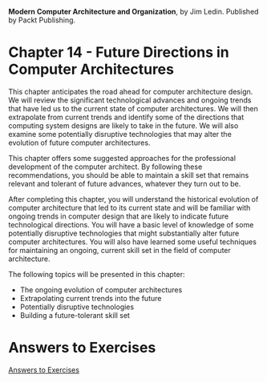 __Modern Computer Architecture and Organization__, by Jim Ledin. Published by Packt Publishing.
# Chapter 14 - Future Directions in Computer Architectures

This chapter anticipates the road ahead for computer architecture design. We will review
the significant technological advances and ongoing trends that have led us to the current
state of computer architectures. We will then extrapolate from current trends and identify
some of the directions that computing system designs are likely to take in the future. We
will also examine some potentially disruptive technologies that may alter the evolution
of future computer architectures.

This chapter offers some suggested approaches for the professional development of the
computer architect. By following these recommendations, you should be able to maintain a
skill set that remains relevant and tolerant of future advances, whatever they turn out to be.

After completing this chapter, you will understand the historical evolution of computer
architecture that led to its current state and will be familiar with ongoing trends in computer
design that are likely to indicate future technological directions. You will have a basic level of
knowledge of some potentially disruptive technologies that might substantially alter future
computer architectures. You will also have learned some useful techniques for maintaining
an ongoing, current skill set in the field of computer architecture.

The following topics will be presented in this chapter:
* The ongoing evolution of computer architectures
* Extrapolating current trends into the future
* Potentially disruptive technologies
* Building a future-tolerant skill set

# Answers to Exercises
[Answers to Exercises](Answers%20to%20Exercises/)